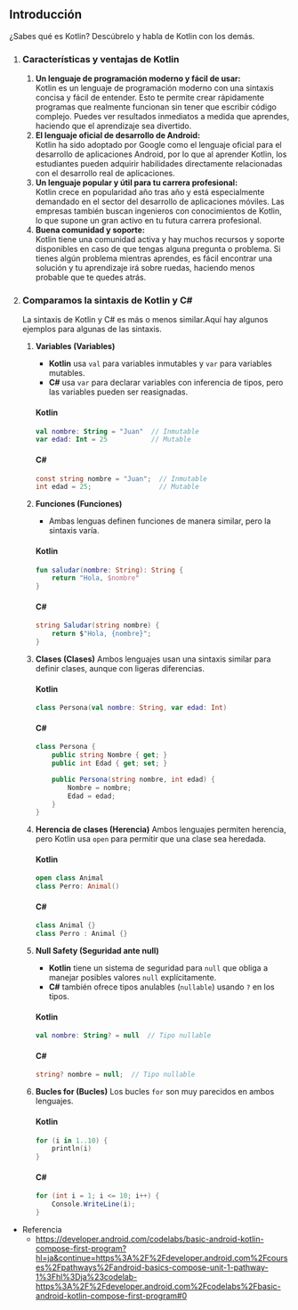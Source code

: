 ## Introducción
   ¿Sabes qué es Kotlin? Descúbrelo y habla de Kotlin con los demás.
   1. ### Características y ventajas de Kotlin
      1. **Un lenguaje de programación moderno y fácil de usar:**
         <br>
         Kotlin es un lenguaje de programación moderno con una sintaxis concisa y fácil de entender. Esto te permite crear rápidamente programas que realmente funcionan sin tener que escribir código complejo. Puedes ver resultados inmediatos a medida que aprendes, haciendo que el aprendizaje sea divertido.
      1. **El lenguaje oficial de desarrollo de Android:**
         <br>
         Kotlin ha sido adoptado por Google como el lenguaje oficial para el desarrollo de aplicaciones Android, por lo que al aprender Kotlin, los estudiantes pueden adquirir habilidades directamente relacionadas con el desarrollo real de aplicaciones.
      1. **Un lenguaje popular y útil para tu carrera profesional:**
         <br>
         Kotlin crece en popularidad año tras año y está especialmente demandado en el sector del desarrollo de aplicaciones móviles. Las empresas también buscan ingenieros con conocimientos de Kotlin, lo que supone un gran activo en tu futura carrera profesional.
      1. **Buena comunidad y soporte:**
         <br>
         Kotlin tiene una comunidad activa y hay muchos recursos y soporte disponibles en caso de que tengas alguna pregunta o problema. Si tienes algún problema mientras aprendes, es fácil encontrar una solución y tu aprendizaje irá sobre ruedas, haciendo menos probable que te quedes atrás.

   1. ### Comparamos la sintaxis de Kotlin y C#
      La sintaxis de Kotlin y C# es más o menos similar.Aquí hay algunos ejemplos para algunas de las sintaxis.
      1. **Variables (Variables)**
         - **Kotlin** usa `val` para variables inmutables y `var` para variables mutables.
         - **C#** usa `var` para declarar variables con inferencia de tipos, pero las variables pueden ser reasignadas.
         #### Kotlin
         ```kotlin
         val nombre: String = "Juan"  // Inmutable
         var edad: Int = 25           // Mutable
         ```
         #### C#
         ```csharp
         const string nombre = "Juan";  // Inmutable
         int edad = 25;                 // Mutable
         ```
      
      1. **Funciones (Funciones)**
         - Ambas lenguas definen funciones de manera similar, pero la sintaxis varía.
         #### Kotlin
         ```kotlin
         fun saludar(nombre: String): String {
             return "Hola, $nombre"
         }
         ```
         #### C#
         ```csharp
         string Saludar(string nombre) {
             return $"Hola, {nombre}";
         }
         ```
      
      1. **Clases (Clases)**
         Ambos lenguajes usan una sintaxis similar para definir clases, aunque con ligeras diferencias.
         #### Kotlin
         ```kotlin
         class Persona(val nombre: String, var edad: Int)
         ```
         #### C#
         ```csharp
         class Persona {
             public string Nombre { get; }
             public int Edad { get; set; }
         
             public Persona(string nombre, int edad) {
                 Nombre = nombre;
                 Edad = edad;
             }
         }
         ```
      
      1. **Herencia de clases (Herencia)**
         Ambos lenguajes permiten herencia, pero Kotlin usa `open` para permitir que una clase sea heredada.
         #### Kotlin
         ```kotlin
         open class Animal
         class Perro: Animal()
         ```
         #### C#
         ```csharp
         class Animal {}
         class Perro : Animal {}
         ```
      
      1. **Null Safety (Seguridad ante null)**
         - **Kotlin** tiene un sistema de seguridad para `null` que obliga a manejar posibles valores `null` explícitamente.
         - **C#** también ofrece tipos anulables (`nullable`) usando `?` en los tipos.
         #### Kotlin
         ```kotlin
         val nombre: String? = null  // Tipo nullable
         ```
         #### C#
         ```csharp
         string? nombre = null;  // Tipo nullable
         ```
      
      1. **Bucles for (Bucles)**
         Los bucles `for` son muy parecidos en ambos lenguajes.
         #### Kotlin
         ```kotlin
         for (i in 1..10) {
             println(i)
         }
         ```
         #### C#
         ```csharp
         for (int i = 1; i <= 10; i++) {
             Console.WriteLine(i);
         }
         ```
   - Referencia
      - https://developer.android.com/codelabs/basic-android-kotlin-compose-first-program?hl=ja&continue=https%3A%2F%2Fdeveloper.android.com%2Fcourses%2Fpathways%2Fandroid-basics-compose-unit-1-pathway-1%3Fhl%3Dja%23codelab-https%3A%2F%2Fdeveloper.android.com%2Fcodelabs%2Fbasic-android-kotlin-compose-first-program#0


